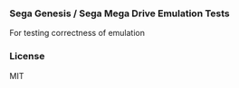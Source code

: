 ### Sega Genesis / Sega Mega Drive  Emulation Tests
For testing correctness of emulation

### License
MIT
